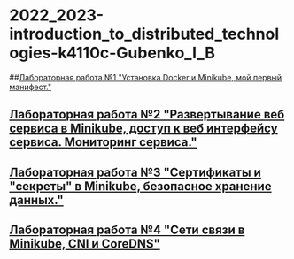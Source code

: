 # 2022_2023-introduction_to_distributed_technologies-k4110c-Gubenko_I_B


##[Лабораторная работа №1 "Установка Docker и Minikube, мой первый манифест."](lab1/lab1_report.md)
## [Лабораторная работа №2 "Развертывание веб сервиса в Minikube, доступ к веб интерфейсу сервиса. Мониторинг сервиса."](lab2/lab2_report.md)
## [Лабораторная работа №3 "Сертификаты и "секреты" в Minikube, безопасное хранение данных."](lab3/lab3_report.md)
## [Лабораторная работа №4 "Сети связи в Minikube, CNI и CoreDNS"](lab4/lab4_report.md)